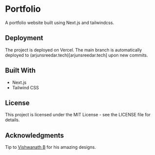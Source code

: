 
# Portfolio
A portfolio website built using Next.js and tailwindcss.

## Deployment
The project is deployed on Vercel. The main branch is automatically deployed to (arjunsreedar.tech)[arjunsreedar.tech] upon new commits.

## Built With
- Next.js
- Tailwind CSS

## License
This project is licensed under the MIT License - see the LICENSE file for details.

## Acknowledgments
Tip to [Vishwanath B](https://github.com/FrozenHearth) for his amazing designs.
